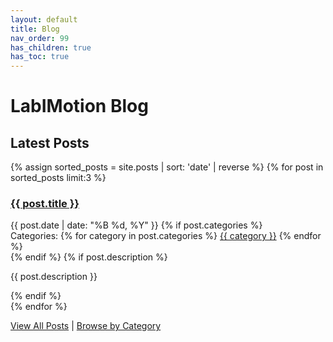 ```yaml
---
layout: default
title: Blog
nav_order: 99
has_children: true
has_toc: true
---
```


# LabIMotion Blog

## Latest Posts

{% assign sorted_posts = site.posts | sort: 'date' | reverse %}
{% for post in sorted_posts limit:3 %}
  <article class="post-preview">
    <h3>
      <a href="{{ post.url | relative_url }}">{{ post.title }}</a>
    </h3>
    <time datetime="{{ post.date | date_to_xmlschema }}">{{ post.date | date: "%B %d, %Y" }}</time>
    {% if post.categories %}
    <div class="post-categories">
      Categories:
      {% for category in post.categories %}
        <a href="./categories#{{ category | slugify }}" class="category-tag">{{ category }}</a>
      {% endfor %}
    </div>
    {% endif %}
    {% if post.description %}
      <p>{{ post.description }}</p>
    {% endif %}
  </article>
{% endfor %}

[View All Posts](./archive) | [Browse by Category](./categories)
